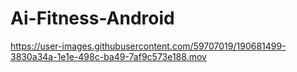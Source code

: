 # Ai-Fitness-Android



https://user-images.githubusercontent.com/59707019/190681499-3830a34a-1e1e-498c-ba49-7af9c573e188.mov



